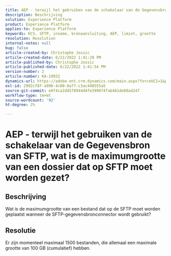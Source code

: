 ```yaml
---
title: AEP - terwijl het gebruiken van de schakelaar van de Gegevensbron van SFTP, wat is de maximumgrootte van een dossier dat op SFTP moet worden gezet?
description: Beschrijving
solution: Experience Platform
product: Experience Platform
applies-to: Experience Platform
keywords: KCS, SFTP, inname, bronaansluiting, AEP, limiet, grootte
resolution: Resolution
internal-notes: null
bug: false
article-created-by: Christophe Jossic
article-created-date: 6/22/2022 1:41:29 PM
article-published-by: Christophe Jossic
article-published-date: 6/22/2022 1:41:54 PM
version-number: 2
article-number: KA-19932
dynamics-url: https://adobe-ent.crm.dynamics.com/main.aspx?forceUCI=1&pagetype=entityrecord&etn=knowledgearticle&id=360ee7ff-30f2-ec11-bb3d-6045bd0158c7
exl-id: 2992cf8f-a996-4c00-8a77-c3ac440555a5
source-git-commit: e8f4ca2dd578944d4fe399074fab461de88ad247
workflow-type: tm+mt
source-wordcount: '92'
ht-degree: 2%

---
```


# AEP - terwijl het gebruiken van de schakelaar van de Gegevensbron van SFTP, wat is de maximumgrootte van een dossier dat op SFTP moet worden gezet?

## Beschrijving

Wat is de maximumgrootte van een bestand dat op de SFTP moet worden geplaatst wanneer de SFTP-gegevensbronconnector wordt gebruikt?

## Resolutie


Er zijn momenteel maximaal 1500 bestanden, die allemaal een maximale grootte van 100 GB (cumulatief) hebben.
